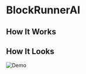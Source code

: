 # BlockRunnerAI
 
## How It Works



## How It Looks

![Demo](https://i.paste.pics/a40a677489c880cbd42cc59c9c95831b.png)

